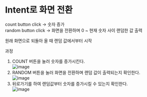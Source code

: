 # Intent로 화면 전환
count button click -> 숫자 증가  
random button click -> 화면을 전환하며 0 ~ 현재 숫자 사이 랜덤한 값 출력  
  
원래 화면으로 되돌아 올 때 랜덤 값에서부터 시작  

과정  
1. COUNT 버튼을 눌러 숫자를 증가시킨다.  
![image](https://user-images.githubusercontent.com/55648193/184467096-0aa7b707-3076-48ad-b5eb-95bf22829adb.png)  
2. RANDOM 버튼을 눌러 화면을 전환하며 랜덤 값이 출력되는지 확인한다.  
![image](https://user-images.githubusercontent.com/55648193/184467104-dc6d79f8-5422-43cd-a5ab-7b1e57a4a30c.png)  
3. 뒤로가기를 하여 랜덤값부터 숫자를 증가시킬 수 있는지 확인한다.  
![image](https://user-images.githubusercontent.com/55648193/184467117-d0e0fede-8e55-456a-a4ed-612f3e670812.png)
